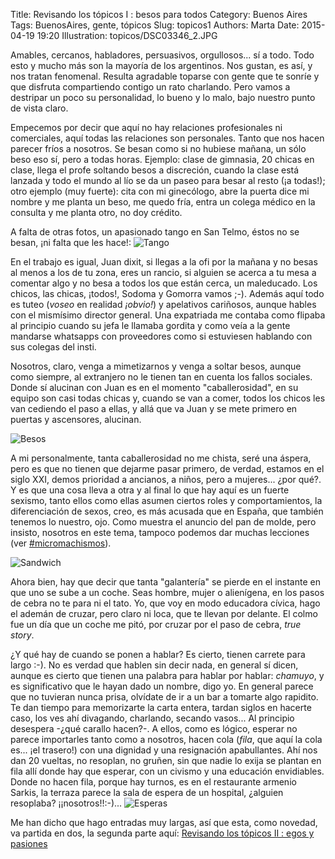 Title: Revisando los tópicos I : besos para todos
Category: Buenos Aires
Tags: BuenosAires, gente, tópicos
Slug: topicos1
Authors: Marta
Date: 2015-04-19 19:20
Illustration: topicos/DSC03346_2.JPG


Amables, cercanos, habladores, persuasivos, orgullosos... sí a todo. Todo esto y mucho más son la mayoría de los argentinos. Nos gustan, es así, y nos tratan fenomenal. Resulta agradable toparse con gente que te sonríe y que disfruta compartiendo contigo un rato charlando. Pero vamos a destripar un poco su personalidad, lo bueno y lo malo, bajo nuestro punto de vista claro.

Empecemos por decir que aquí no hay relaciones profesionales ni comerciales, aquí todas las relaciones son personales. Tanto que nos hacen parecer fríos a nosotros. Se besan como si no hubiese mañana, un sólo beso eso sí, pero a todas horas. Ejemplo: clase de gimnasia, 20 chicas en clase, llega el profe soltando besos a discreción, cuando la clase está lanzada y todo el mundo al lío se da un paseo para besar al resto (¡a todas!); otro ejemplo (muy fuerte): cita con mi ginecólogo, abre la puerta dice mi nombre y me planta un beso, me quedo fría, entra un colega médico en la consulta y me planta otro, no doy crédito.

A falta de otras fotos, un apasionado tango en San Telmo, éstos no se besan, ¡ni falta que les hace!:
![Tango]({filename}/images/topicos/collage-tango.jpg)

En el trabajo es igual, Juan dixit, si llegas a la ofi por la mañana y no besas al menos a los de tu zona, eres un rancio, si alguien se acerca a tu mesa a comentar algo y no besa a todos los que están cerca, un maleducado. Los chicos, las chicas, ¡todos!, Sodoma y Gomorra vamos ;-). Además aquí todo es tuteo (_voseo_ en realidad _¡obvio!_) y apelativos cariñosos, aunque hables con el mismísimo director general. Una expatriada me contaba como flipaba al principio cuando su jefa le llamaba gordita y como veía a la gente mandarse whatsapps con proveedores como si estuviesen hablando con sus colegas del insti.

Nosotros, claro, venga a mimetizarnos y venga a soltar besos, aunque como siempre, al extranjero no le tienen tan en cuenta los fallos sociales. Donde sí alucinan con Juan es en el momento "caballerosidad", en su equipo son casi todas chicas y, cuando se van a comer, todos los chicos les van cediendo el paso a ellas, y allá que va Juan y se mete primero en puertas y ascensores, alucinan. 

![Besos]({filename}/images/topicos/collage-besos.jpg)

A mi personalmente, tanta caballerosidad no me chista, seré una áspera, pero es que no tienen que dejarme pasar primero, de verdad, estamos en el siglo XXI, demos prioridad a ancianos, a niños, pero a mujeres... ¿por qué?. Y es que una cosa lleva a otra y al final lo que hay aquí es un fuerte sexismo, tanto ellos como ellas asumen ciertos roles y comportamientos, la diferenciación de sexos, creo, es más acusada que en España, que también tenemos lo nuestro, ojo. Como muestra el anuncio del pan de molde, pero insisto, nosotros en este tema, tampoco podemos dar muchas lecciones (ver [#micromachismos](https://twitter.com/hashtag/micromachismos?src=hash&lang=es)).

![Sandwich]({filename}/images/topicos/collage-sandwich.jpg)

Ahora bien, hay que decir que tanta "galantería" se pierde en el instante en que uno se sube a un coche. Seas hombre, mujer o alienígena, en los pasos de cebra no te para ni el tato. Yo, que voy en modo educadora cívica, hago el ademán de cruzar, pero claro ni loca, que te llevan por delante. El colmo fue un día que un coche me pitó, por cruzar por el paso de cebra, _true story_.

¿Y qué hay de cuando se ponen a hablar? Es cierto, tienen carrete para largo :-). No es verdad que hablen sin decir nada, en general sí dicen, aunque es cierto que tienen una palabra para hablar por hablar: _chamuyo_, y es significativo que le hayan dado un nombre, digo yo. En general parece que no tuvieran nunca prisa, olvídate de ir a un bar a tomarte algo rapidito. Te dan tiempo para memorizarte la carta entera, tardan siglos en hacerte caso, los ves ahí divagando, charlando, secando vasos... Al principio desespera -¿qué carallo hacen?-. A ellos, como es lógico, esperar no parece importarles tanto como a nosotros, hacen cola (_fila_, que aquí la cola es... ¡el trasero!) con una dignidad y una resignación apabullantes. Ahí nos dan 20 vueltas, no resoplan, no gruñen, sin que nadie lo exija se plantan en fila allí donde hay que esperar, con un civismo y una educación envidiables. Donde no hacen fila, porque hay turnos, es en el restaurante armenio Sarkis, la terraza parece la sala de espera de un hospital, ¿alguien resoplaba? ¡¡nosotros!!:-)...
![Esperas]({filename}/images/topicos/collage-espera.jpg)


Me han dicho que hago entradas muy largas, así que esta, como novedad, va partida en dos, la segunda parte aquí:
[Revisando los tópicos II : egos y pasiones
](http://www.boludecesalagallega.es/topicos2.html)




